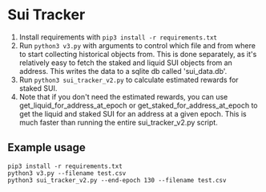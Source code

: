# Sui Tracker

1. Install requirements with `pip3 install -r requirements.txt`
2. Run `python3 v3.py` with arguments to control which file and from where to start collecting historical objects from. This is done separately, as it's relatively easy to fetch the staked and liquid SUI objects from an address. This writes the data to a sqlite db called 'sui_data.db'.
3. Run `python3 sui_tracker_v2.py` to calculate estimated rewards for staked SUI.
4. Note that if you don't need the estimated rewards, you can use get_liquid_for_address_at_epoch or get_staked_for_address_at_epoch to get the liquid and staked SUI for an address at a given epoch. This is much faster than running the entire sui_tracker_v2.py script.

## Example usage

```python3
pip3 install -r requirements.txt
python3 v3.py --filename test.csv
python3 sui_tracker_v2.py --end-epoch 130 --filename test.csv
```